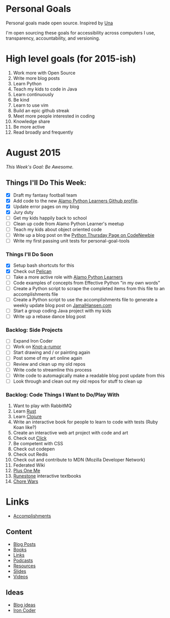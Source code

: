 Personal Goals
==============

Personal goals made open source.  Inspired by [Una](http://una.im/personal-goals-guide/)

I'm open sourcing these goals for accessibility across computers I use, transparency, accountability, and versioning.

# High level goals (for 2015-ish)
1. Work more with Open Source
2. Write more blog posts
3. Learn Python
4. Teach my kids to code in Java
5. Learn continuously
6. Be kind
7. Learn to use vim
8. Build an epic github streak
9. Meet more people interested in coding
10. Knowledge share
11. Be more active
12. Read broadly and frequently

# August 2015

*This Week's Goal: Be Awesome.*

## Things I'll Do This Week:
- [X] Draft my fantasy football team
- [X] Add code to the new [Alamo Python Learners Github profile](https://github.com/alamo-python-learners).
- [X] Update error pages on my blog
- [X] Jury duty
- [ ] Get my kids happily back to school
- [ ] Clean up code from Alamo Python Learner's meetup
- [ ] Teach my kids about object oriented code
- [ ] Write up a blog post on the [Python Thursday Page on CodeNewbie](http://www.codenewbie.org/team-projects/python-thursday-adventure)
- [ ] Write my first passing unit tests for personal-goal-tools

### Things I'll Do Soon
- [X] Setup bash shortcuts for this
- [X] Check out [Pelican](http://blog.getpelican.com/)
- [ ] Take a more active role with [Alamo Python Learners](http://www.meetup.com/Alamo-Python-Learners/)
- [ ] Code examples of concepts from Effective Python "in my own words"
- [ ] Create a Python script to scrape the completed items from this file to an accomplishments file
- [ ] Create a Python script to use the accomplishments file to generate a weekly update blog post on [JamalHansen.com](http://jamalhansen.com)
- [ ] Start a group coding Java project with my kids
- [ ] Write up a rebase dance blog post

### Backlog: Side Projects
- [ ] Expand Iron Coder
- [ ] Work on [Knot-a-rumor](https://github.com/jamalhansen/knot-a-rumor)
- [ ] Start drawing and / or painting again
- [ ] Post some of my art online again
- [ ] Review and clean up my old repos
- [ ] Write code to streamline this process
- [ ] Write code to automagically make a readable blog post update from this
- [ ] Look through and clean out my old repos for stuff to clean up

### Backlog: Code Things I Want to Do/Play With
1. Want to play with RabbitMQ
2. Learn [Rust](https://www.rust-lang.org/)
3. Learn [Clojure](http://clojure.org/)
4. Write an interactive book for people to learn to code with tests (Ruby Koan like?)
5. Create an interactive web art project with code and art
6. Check out [Click](http://click.pocoo.org/4/)
8. Be competent with CSS
9. Check out codepen
10. Check out Redis
11. Check out and contribute to MDN (Mozilla Developer Network)
12. Federated Wiki
13. [Plus One Me](http://plusoneme.com)
14. [Runestone](http://runestoneinteractive.org/) interactive textbooks
15. [Chore Wars](http://chorewars.com)

# Links

* [Accomplishments](https://github.com/jamalhansen/personal-goals/tree/master/accomplishments)

## Content

* [Blog Posts](https://github.com/jamalhansen/personal-goals/blob/master/content-list/blog-posts.md)
* [Books](https://github.com/jamalhansen/personal-goals/blob/master/content-list/books.md)
* [Links](https://github.com/jamalhansen/personal-goals/blob/master/content-list/links.md)
* [Podcasts](https://github.com/jamalhansen/personal-goals/blob/master/content-list/podcasts.md)
* [Resources](https://github.com/jamalhansen/personal-goals/blob/master/content-list/resources.md)
* [Slides](https://github.com/jamalhansen/personal-goals/blob/master/content-list/slides.md)
* [Videos](https://github.com/jamalhansen/personal-goals/blob/master/content-list/videos.md)

## Ideas

* [Blog ideas](https://github.com/jamalhansen/personal-goals/blob/master/ideas/blog-ideas.md)
* [Iron Coder](https://github.com/jamalhansen/personal-goals/blob/master/ideas/iron-coder.md)
